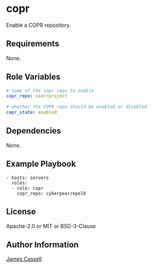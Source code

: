 copr
====

Enable a COPR repository.

Requirements
------------

None.

Role Variables
--------------

```yaml
# name of the copr repo to enable
copr_repo: user/project

# whether the COPR repo should be enabled or disabled
copr_state: enabled
```

Dependencies
------------

None.

Example Playbook
----------------

    - hosts: servers
      roles:
      - role: copr
        copr_repo: cyberpear/epel8

License
-------

Apache-2.0 or MIT or BSD-3-Clause

Author Information
------------------

[James Cassell](https://github.com/jamescassell)
